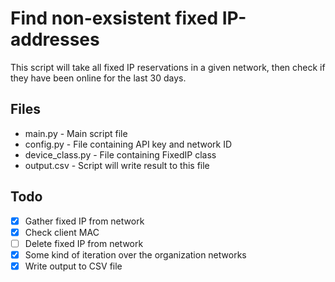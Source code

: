 # Find non-exsistent fixed IP-addresses
This script will take all fixed IP reservations in a given network, then check if they have been online for the last 30 days.

## Files
- main.py - Main script file
- config.py - File containing API key and network ID
- device_class.py - File containing FixedIP class
- output.csv - Script will write result to this file

## Todo
- [x] Gather fixed IP from network
- [x] Check client MAC
- [ ] Delete fixed IP from network
- [x] Some kind of iteration over the organization networks
- [x] Write output to CSV file